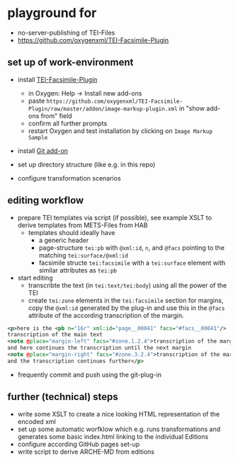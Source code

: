 # playground for
* no-server-publishing of TEI-Files
* https://github.com/oxygenxml/TEI-Facsimile-Plugin

## set up of work-environment

* install [TEI-Facsimile-Plugin](https://github.com/oxygenxml/TEI-Facsimile-Plugin)
  * in Oxygen: Help -> Install new add-ons
  * paste `https://github.com/oxygenxml/TEI-Facsimile-Plugin/raw/master/addon/image-markup-plugin.xml` in "show add-ons from" field
  * confirm all further prompts
  * restart Oxygen and test installation by clicking on `Image Markup Sample`
 
* install [Git add-on](https://github.com/oxygenxml/oxygen-git-plugin)
* set up directory structure (like e.g. in this repo)
* configure transformation scenarios

## editing workflow

* prepare TEI templates via script (if possible), see example XSLT to derive templates from METS-Files from HAB
  * templates should ideally have
    * a generic header
    * page-structure `tei:pb` with `@xml:id`, `n`, and `@facs` pointing to the matching `tei:surface/@xml:id`
    * facsimile structe `tei:facsimile` with a `tei:surface` element with similar attributes as `tei:pb`
 * start editing
   * transcribte the text (in `tei:text/tei:body`) using all the power of the TEI
   * create `tei:zone` elements in the `tei:facsimile` section for margins, copy the `@xml:id` generated by the plug-in and use this in the `@facs` attribute of the according transcription of the margin. 
    
```xml
<p>here is the <pb n="16r" xml:id="page__00041" facs="#facs__00041"/>
transcription of the main text
<note @place="margin-left" facs="#zone.1.2.4">transcription of the margin</note>
and here continues the transcription until the next margin
<note @place="margin-right" facs="#zone.3.2.4">transcription of the margin</note>
and the transcription continues further</p>
```

* frequently commit and push using the git-plug-in

## further (technical) steps

* write some XSLT to create a nice looking HTML representation of the encoded xml
* set up some automatic worfklow which e.g. runs transformations and generates some basic index.html linking to the individual Editions
* configure according GitHub pages set-up
* write script to derive ARCHE-MD from editions

